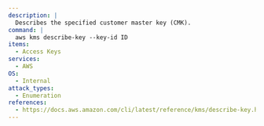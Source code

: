 ```yaml
---
description: |
  Describes the specified customer master key (CMK).
command: |
  aws kms describe-key --key-id ID
items:
  - Access Keys
services:
  - AWS
OS:
  - Internal
attack_types:
  - Enumeration
references:
  - https://docs.aws.amazon.com/cli/latest/reference/kms/describe-key.html
---
```

